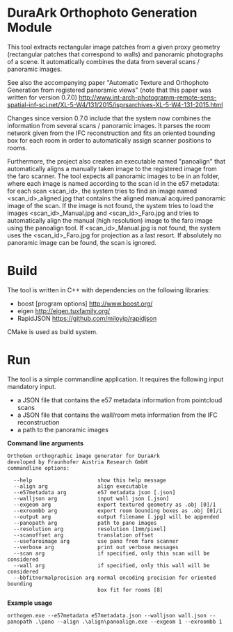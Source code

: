 # DuraArk Orthophoto Generation Module #

This tool extracts rectangular image patches from a given proxy geometry
(rectangular patches that correspond to walls) and panoramic photographs of a scene. 
It automatically combines the data from several scans / panoramic images.

See also the accompanying paper "Automatic Texture and Orthophoto Generation from registered panoramic views" (note that this paper was written for version 0.7.0)
http://www.int-arch-photogramm-remote-sens-spatial-inf-sci.net/XL-5-W4/131/2015/isprsarchives-XL-5-W4-131-2015.html

Changes since version 0.7.0 include that the system now combines the 
information from several scans / panoramic images. It parses the room
network given from the IFC reconstruction and fits an oriented bounding 
box for each room in order to automatically assign scanner positions to rooms.

Furthermore, the project also creates an executable named "panoalign"
that automatically aligns a manually taken image to the registered image
from the faro scanner. The tool expects all panoramic images to be in 
an folder, where each image is named according to the scan id in the
e57 metadata: for each scan <scan_id>, the system tries to find an image
named <scan_id>_aligned.jpg that contains the aligned manual 
acquired panoramic image of the scan.
If the image is not found, the system tries to load the images
 <scan_id>_Manual.jpg and <scan_id>_Faro.jpg and tries to automatically
align the manual (high resolution) image  to the faro image using the
panoalign tool. If <scan_id>_Manual.jpg is not found, the system uses
the <scan_id>_Faro.jpg for projection as a last resort. If absolutely
no panoramic image can be found, the scan is ignored.

# Build #

The tool is written in C++ with dependencies on the following libraries:

* boost [program options]  http://www.boost.org/
* eigen http://eigen.tuxfamily.org/
* RapidJSON https://github.com/miloyip/rapidjson

CMake is used as build system.

# Run #

The tool is a simple commandline application. It requires the following
input mandatory input.

* a JSON file that contains the e57 metadata information from pointcloud scans
* a JSON file that contains the wall/room meta information from the IFC reconstruction
* a path to the panoramic images

**Command line arguments**

```
OrthoGen orthographic image generator for DuraArk
developed by Fraunhofer Austria Research GmbH
commandline options:

  --help                     show this help message
  --align arg                align executable
  --e57metadata arg          e57 metadata json [.json]
  --walljson arg             input wall json [.json]
  --exgeom arg               export textured geometry as .obj [0]/1
  --exroombb arg             export room bounding boxes as .obj [0]/1
  --output arg               output filename [.jpg] will be appended
  --panopath arg             path to pano images
  --resolution arg           resolution [1mm/pixel]
  --scanoffset arg           translation offset
  --usefaroimage arg         use pano from faro scanner
  --verbose arg              print out verbose messages
  --scan arg                 if specified, only this scan will be considered
  --wall arg                 if specified, only this wall will be considered
  --bbfitnormalprecision arg normal encoding precision for oriented bounding
                             box fit for rooms [8]
```

**Example usage**

```orthogen.exe --e57metadata e57metadata.json --walljson wall.json --panopath .\pano --align .\align\panoalign.exe --exgeom 1 --exroombb 1```
